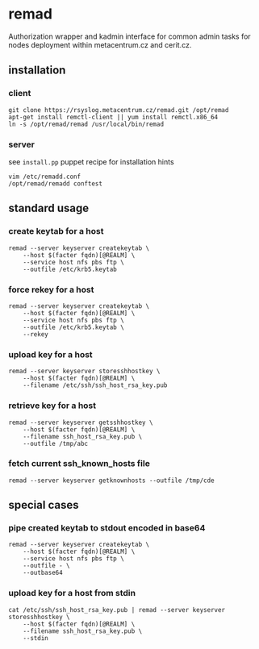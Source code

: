 # remad

Authorization wrapper and kadmin interface for common admin tasks for nodes
deployment within metacentrum.cz and cerit.cz.

## installation

### client
```
git clone https://rsyslog.metacentrum.cz/remad.git /opt/remad
apt-get install remctl-client || yum install remctl.x86_64
ln -s /opt/remad/remad /usr/local/bin/remad
```

### server
see `install.pp` puppet recipe for installation hints

```
vim /etc/remadd.conf
/opt/remad/remadd conftest
```

## standard usage

### create keytab for a host
```
remad --server keyserver createkeytab \
	--host $(facter fqdn)[@REALM] \
	--service host nfs pbs ftp \
	--outfile /etc/krb5.keytab
```

### force rekey for a host
```
remad --server keyserver createkeytab \
	--host $(facter fqdn)[@REALM] \
	--service host nfs pbs ftp \
	--outfile /etc/krb5.keytab \
	--rekey
```

### upload key for a host
```
remad --server keyserver storesshhostkey \
	--host $(facter fqdn)[@REALM] \
	--filename /etc/ssh/ssh_host_rsa_key.pub
```

### retrieve key for a host
```
remad --server keyserver getsshhostkey \
	--host $(facter fqdn)[@REALM] \
	--filename ssh_host_rsa_key.pub \
	--outfile /tmp/abc
```

### fetch current ssh_known_hosts file
```
remad --server keyserver getknownhosts --outfile /tmp/cde
```

## special cases

### pipe created keytab to stdout encoded in base64
```
remad --server keyserver createkeytab \
	--host $(facter fqdn)[@REALM] \
	--service host nfs pbs ftp \
	--outfile - \
	--outbase64
```

### upload key for a host from stdin
```
cat /etc/ssh/ssh_host_rsa_key.pub | remad --server keyserver storesshhostkey \
	--host $(facter fqdn)[@REALM] \
	--filename ssh_host_rsa_key.pub \
	--stdin
```
